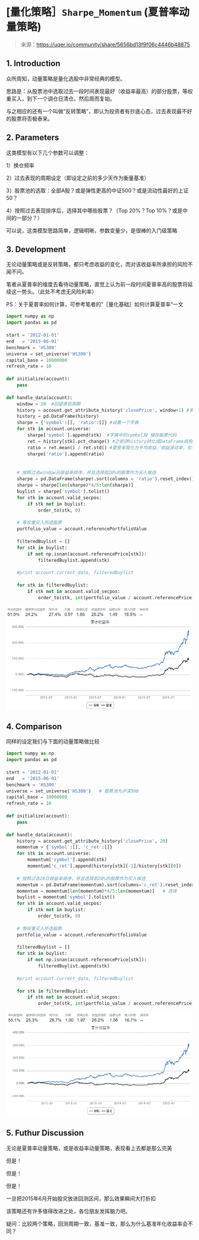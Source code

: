 

# [量化策略］`Sharpe_Momentum` (夏普率动量策略)

> 来源：https://uqer.io/community/share/5656bd13f9f06c4446b48875

## 1. Introduction

众所周知，动量策略是量化选股中非常经典的模型。

思路是：从股票池中选取过去一段时间表现最好（收益率最高）的部分股票，等权重买入，到下一个调仓日清仓。然后周而复始。

与之相应的还有一个叫做“反转策略”，即认为投资者有抄底心态，过去表现最不好的股票将否极泰来。 

## 2. Parameters

这类模型有以下几个参数可以调整：

1）换仓频率  

2）过去表现的周期设定（即设定之前的多少天作为衡量基准） 

3）股票池的选取：全部A股？或是弹性更高的中证500？或是流动性最好的上证50？

4）按照过去表现排序后，选择其中哪些股票？（Top 20%？Top 10%？或是中间的一部分？）

可以说，这类模型思路简单，逻辑明晰，参数变量少，是很棒的入门级策略 

## 3. Development

无论动量策略或是反转策略，都只考虑收益的变化，而对该收益率所承担的风险不闻不问。

笔者从夏普率的维度去看待动量策略，直觉上认为前一段时间夏普率高的股票将延续这一势头。（此处不考虑无风险利率）

PS：关于夏普率如何计算，可参考笔者的”［量化基础］如何计算夏普率“一文 

```py
import numpy as np
import pandas as pd

start = '2012-01-01'
end   = '2015-06-01'
benchmark = 'HS300'
universe = set_universe('HS300')   
capital_base = 10000000
refresh_rate = 10

def initialize(account):
    pass

def handle_data(account):
    window = 20  #回望表现周期
    history = account.get_attribute_history('closePrice', window+1) #多取一天收盘价，为了计算window个收益率
    history = pd.DataFrame(history)
    sharpe = {'symbol':[], 'ratio':[]} #设置一个字典
    for stk in account.universe:
        sharpe['symbol'].append(stk)  #字典中的symbol段 储存股票代码
        ret = history[stk].pct_change() #之前讲history转化成DataFrame结构，方便计算
        ratio = ret.mean() / ret.std() #夏普率简化为平均收益／收益波动率，也不年化了，反正排序后效果是一致的
        sharpe['ratio'].append(ratio)
        
        
    # 按照过去window日收益率排序，并且选择前20%的股票作为买入候选
    sharpe = pd.DataFrame(sharpe).sort(columns = 'ratio').reset_index()
    sharpe = sharpe[len(sharpe)*4/5:len(sharpe)]
    buylist = sharpe['symbol'].tolist()
    for stk in account.valid_secpos:
        if stk not in buylist:
            order_to(stk, 0)
   
    # 等权重买入所选股票
    portfolio_value = account.referencePortfolioValue
    
    filteredBuylist = []
    for stk in buylist:
        if not np.isnan(account.referencePrice[stk]):
            filteredBuylist.append(stk)
            
    #print account.current_date, filteredBuylist
    
    for stk in filteredBuylist:
        if stk not in account.valid_secpos:
            order_to(stk, int(portfolio_value / account.referencePrice[stk] / 100.0 / len(buylist))*100)
```

![](img/20160730150758.jpg)

## 4. Comparison

同样的设定我们与下面的动量策略做比较 

```py
import numpy as np
import pandas as pd

start = '2012-01-01'
end   = '2015-06-01'
benchmark = 'HS300'
universe = set_universe('HS300')   # 股票池为沪深300
capital_base = 10000000
refresh_rate = 10

def initialize(account):
    pass

def handle_data(account):
    history = account.get_attribute_history('closePrice', 20)
    momentum = {'symbol':[], 'c_ret':[]}
    for stk in account.universe:
        momentum['symbol'].append(stk)
        momentum['c_ret'].append(history[stk][-1]/history[stk][0])
        
    # 按照过去20日收益率排序，并且选择前20%的股票作为买入候选
    momentum = pd.DataFrame(momentum).sort(columns='c_ret').reset_index()
    momentum = momentum[len(momentum)*4/5:len(momentum)]   # 选择
    buylist = momentum['symbol'].tolist()
    for stk in account.valid_secpos:
        if stk not in buylist:
            order_to(stk, 0)
   
    # 等权重买入所选股票
    portfolio_value = account.referencePortfolioValue
    
    filteredBuylist = []
    for stk in buylist:
        if not np.isnan(account.referencePrice[stk]):
            filteredBuylist.append(stk)
            
    #print account.current_date, filteredBuylist
    
    for stk in filteredBuylist:
        if stk not in account.valid_secpos:
            order_to(stk, int(portfolio_value / account.referencePrice[stk] / 100.0 / len(buylist))*100)
```

![](img/20160730150825.jpg)

## 5. Futhur Discussion

无论是夏普率动量策略，或是收益率动量策略，表现看上去都是那么完美

但是！

但是！

但是！

一旦把2015年6月开始股灾放进回测区间，那么效果瞬间大打折扣

该策略还有许多值得改进之处，各位朋友发挥脑力吧。

疑问：比较两个策略，回测周期一致，基准一致，那么为什么基准年化收益率会不同？ 

